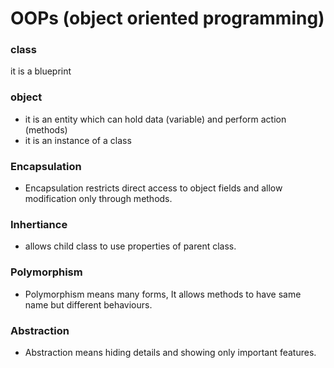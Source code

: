 # OOPs (object oriented programming)

### class

it is a blueprint

### object

- it is an entity which can hold data (variable) and perform action (methods)
- it is an instance of a class

### Encapsulation

- Encapsulation restricts direct access to object fields and allow modification only through methods.

### Inhertiance

- allows child class to use properties of parent class.

### Polymorphism

- Polymorphism means many forms, It allows methods to have same name but different behaviours.

### Abstraction

- Abstraction means hiding details and showing only important features.
